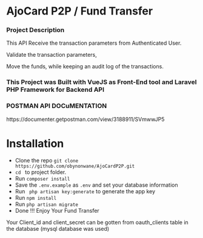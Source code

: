 <!-- <p align="center"><img src="https://photos.google.com/photo/AF1QipPWIhEDtkUKnKtx-QlHDZiu6Mj3ZpVPFiNNSQ2E" width="400"></p>

<p align="center">
<a href="https://travis-ci.org/laravel/framework"><img src="https://travis-ci.org/laravel/framework.svg" alt="Build Status"></a>
<a href="https://packagist.org/packages/laravel/framework"><img src="https://poser.pugx.org/laravel/framework/d/total.svg" alt="Total Downloads"></a>
<a href="https://packagist.org/packages/laravel/framework"><img src="https://poser.pugx.org/laravel/framework/v/stable.svg" alt="Latest Stable Version"></a>
<a href="https://packagist.org/packages/laravel/framework"><img src="https://poser.pugx.org/laravel/framework/license.svg" alt="License"></a>
</p> -->




<h1> AjoCard P2P / Fund Transfer</h1>
<h3>Project Description </h3>
<p>This API Receive the transaction parameters from Authenticated User.</p>
<p>Validate the transaction parameters, </p>
<p>Move the funds, while keeping an audit log of the transactions.</p>

<h3> This Project was Built with VueJS as Front-End tool and Laravel PHP Framework for Backend API</h3>
<p>
<h3>POSTMAN API DOCuMENTATION</h3>
<p> https://documenter.getpostman.com/view/3188911/SVmwwJP5</p>

<h1>Installation</h1>

<ul>
<li>Clone the repo <code>git clone https://github.com/obynonwane/AjoCardP2P.git</code></li>
<li><code>cd </code> to project folder.</li>
<li>Run <code>composer install</code></li>
<li>Save the <code>.env.example</code> as <code>.env</code> and set your database information</li>
<li>Run <code> php artisan key:generate</code> to generate the app key</li>
<li>Run <code>npm install</code></li>
<li>Run <code>php artisan migrate</code></li>
<li>Done !!! Enjoy Your Fund Transfer</li>
</ul>

<p>Your Client_id and client_secret can be gotten from  oauth_clients table in the database (mysql database was used)</p>